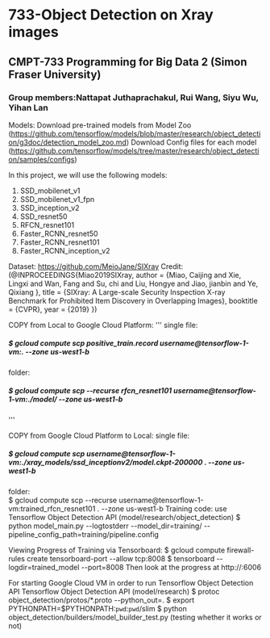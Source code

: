 # 733-Object Detection on Xray images
## CMPT-733 Programming for Big Data 2 (Simon Fraser University)
### Group members:Nattapat Juthaprachakul, Rui Wang, Siyu Wu, Yihan Lan

Models:
Download pre-trained models from Model Zoo (https://github.com/tensorflow/models/blob/master/research/object_detection/g3doc/detection_model_zoo.md)
Download Config files for each model (https://github.com/tensorflow/models/tree/master/research/object_detection/samples/configs)

In this project, we will use the following models:
1. SSD_mobilenet_v1
2. SSD_mobilenet_v1_fpn
3. SSD_inception_v2
4. SSD_resnet50
5. RFCN_resnet101
6. Faster_RCNN_resnet50
7. Faster_RCNN_resnet101
8. Faster_RCNN_inception_v2


Dataset: https://github.com/MeioJane/SIXray
Credit:
(@INPROCEEDINGS{Miao2019SIXray,
    author = {Miao, Caijing and Xie, Lingxi and Wan, Fang and Su, chi and Liu, Hongye and Jiao, jianbin and Ye, Qixiang },
    title = {SIXray: A Large-scale Security Inspection X-ray Benchmark for Prohibited Item Discovery in Overlapping Images},
    booktitle = {CVPR},
    year = {2019} })

COPY from Local to Google Cloud Platform:
'''
single file:
##### $ gcloud compute scp positive_train.record username@tensorflow-1-vm:. --zone us-west1-b
folder:     
##### $ gcloud compute scp --recurse rfcn_resnet101 username@tensorflow-1-vm:./model/ --zone us-west1-b
'''

COPY from Google Cloud Platform to Local:
single file:
##### $ gcloud compute scp username@tensorflow-1-vm:./xray_models/ssd_inceptionv2/model.ckpt-200000 . --zone us-west1-b
folder:     
$ gcloud compute scp --recurse username@tensorflow-1-vm:trained_rfcn_resnet101 . --zone us-west1-b
Training code: use Tensorflow Object Detection API (model/research/object_detection)
$ python model_main.py --logtostderr --model_dir=training/ --pipeline_config_path=training/pipeline.config

Viewing Progress of Training via Tensorboard:
$ gcloud compute firewall-rules create tensorboard-port --allow tcp:8008
$ tensorboard --logdir=trained_model --port=8008
Then look at the progress at http://<external-ip-of-Google-Cloud-VM>:6006


For starting Google Cloud VM in order to run Tensorflow Object Detection API
Tensorflow Object Detection API (model/research)
$ protoc object_detection/protos/*.proto --python_out=.
$ export PYTHONPATH=$PYTHONPATH:`pwd`:`pwd`/slim
$ python object_detection/builders/model_builder_test.py (testing whether it works or not)
